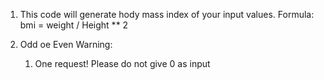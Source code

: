 1. This code will generate hody mass index of your input values.
Formula:
    bmi = weight / Height ** 2

2. Odd oe Even
Warning:
    1. One request! Please do not give 0 as input